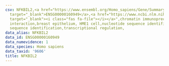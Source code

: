 ```yaml
---
csv: NFKBIL2,<a href="https://www.ensembl.org/Homo_sapiens/Gene/Summary?db=core;g=ENSG00000160949"
  target="_blank">ENSG00000160949</a>,<a href="https://www.ncbi.nlm.nih.gov/pubmed/22863008"
  target="_blank"><i class="fas fa-file"></i></a>",chromatin immunoprecipitation assay,direct
  interaction,breast epithelium, HME1 cell,nucleotide sequence identification,nucleotide
  sequence identification,transcriptional regulation,
data_alias: NFKBIL2
data_id: ENSG00000160949
data_numevidence: 1
data_species: Homo sapiens
data_taxid: '9606'
title: NFKBIL2
---
```

